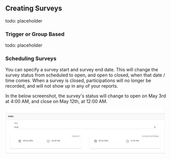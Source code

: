 ## Creating Surveys

todo: placeholder

### Trigger or Group Based

todo: placeholder

### Scheduling Surveys

You can specify a survey start and survey end date. This will change the survey status from scheduled to open, and open to closed, when that date / time comes. When a survey is closed, participations will no longer be recorded, and will not show up in any of your reports.

In the below screenshot, the survey's status will change to open on May 3rd at 4:00 AM, and close on May 12th, at 12:00 AM.

![Scheduling Survey](/images/surveys/creating_surveys/scheduling.png "Setting a scheduled survey start / end date")
